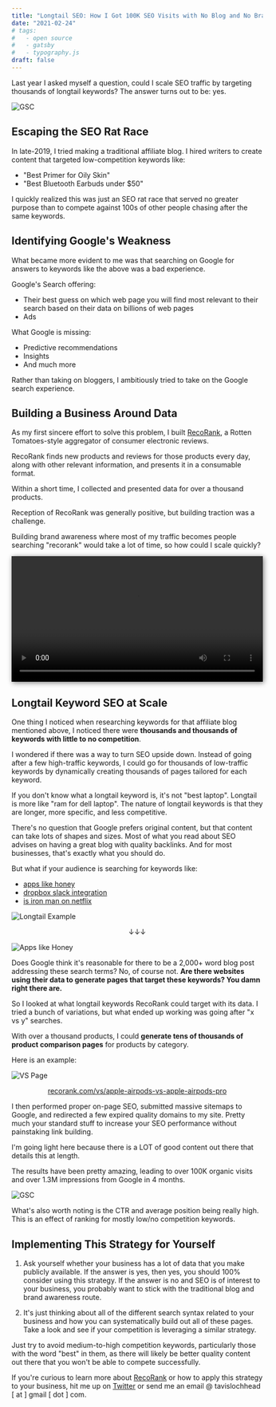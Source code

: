 ```yaml
---
title: "Longtail SEO: How I Got 100K SEO Visits with No Blog and No Brand Awareness in 4 Months"
date: "2021-02-24"
# tags:
#   - open source
#   - gatsby
#   - typography.js
draft: false
---
```


Last year I asked myself a question, could I scale SEO traffic by targeting thousands of longtail keywords? The answer turns out to be: yes.

![GSC](./gsc.png "GSC")

## Escaping the SEO Rat Race

In late-2019, I tried making a traditional affiliate blog. I hired writers to create content that targeted low-competition keywords like:

- "Best Primer for Oily Skin"
- "Best Bluetooth Earbuds under \$50"

I quickly realized this was just an SEO rat race that served no greater purpose than to compete against 100s of other people chasing after the same keywords.

## Identifying Google's Weakness

What became more evident to me was that searching on Google for answers to keywords like the above was a bad experience.

Google's Search offering:

- Their best guess on which web page you will find most relevant to their search based on their data on billions of web pages
- Ads

What Google is missing:

- Predictive recommendations
- Insights
- And much more

Rather than taking on bloggers, I ambitiously tried to take on the Google search experience.

## Building a Business Around Data

As my first sincere effort to solve this problem, I built <a href="https://recorank.com" target="_blank">RecoRank</a>, a Rotten Tomatoes-style aggregator of consumer electronic reviews.

RecoRank finds new products and reviews for those products every day, along with other relevant information, and presents it in a consumable format.

Within a short time, I collected and presented data for over a thousand products.

Reception of RecoRank was generally positive, but building traction was a challenge.

Building brand awareness where most of my traffic becomes people searching "recorank" would take a lot of time, so how could I scale quickly?

<video src="./rr-demo.mp4" style="width:100%;box-shadow: 2px 2px 10px grey;" autoplay loop></video>

## Longtail Keyword SEO at Scale

One thing I noticed when researching keywords for that affiliate blog mentioned above, I noticed there were **thousands and thousands of keywords with little to no competition**.

I wondered if there was a way to turn SEO upside down. Instead of going after a few high-traffic keywords, I could go for thousands of low-traffic keywords by dynamically creating thousands of pages tailored for each keyword.

If you don't know what a longtail keyword is, it's not "best laptop". Longtail is more like "ram for dell laptop". The nature of longtail keywords is that they are longer, more specific, and less competitive.

There's no question that Google prefers original content, but that content can take lots of shapes and sizes. Most of what you read about SEO advises on having a great blog with quality backlinks. And for most businesses, that's exactly what you should do.

But what if your audience is searching for keywords like:

- [apps like honey](https://www.google.com/search?q=apps+like+honey)
- [dropbox slack integration](https://www.google.com/search?q=dropbox+slack+integration)
- [is iron man on netflix](https://www.google.com/search?q=is+ironman+on+netflix)

![Longtail Example](./longtail-example.png "Longtail Example")

<p style="text-align: center;">↓↓↓</p>

![Apps like Honey](./ph-honey.png "Apps like Honey")

Does Google think it's reasonable for there to be a 2,000+ word blog post addressing these search terms? No, of course not. **Are there websites using their data to generate pages that target these keywords? You damn right there are.**

So I looked at what longtail keywords RecoRank could target with its data. I tried a bunch of variations, but what ended up working was going after "x vs y" searches.

With over a thousand products, I could **generate tens of thousands of product comparison pages** for products by category.

Here is an example:

![VS Page](./vs-page.png "VS Page")

<p style="text-align: center;"><a href="https://recorank.com/vs/apple-airpods-vs-apple-airpods-pro" target="_blank">recorank.com/vs/apple-airpods-vs-apple-airpods-pro</a></p>

I then performed proper on-page SEO, submitted massive sitemaps to Google, and redirected a few expired quality domains to my site. Pretty much your standard stuff to increase your SEO performance without painstaking link building.

I'm going light here because there is a LOT of good content out there that details this at length.

The results have been pretty amazing, leading to over 100K organic visits and over 1.3M impressions from Google in 4 months.

![GSC](./gsc.png "GSC")

What's also worth noting is the CTR and average position being really high. This is an effect of ranking for mostly low/no competition keywords.

## Implementing This Strategy for Yourself

1. Ask yourself whether your business has a lot of data that you make publicly available. If the answer is yes, then yes, you should 100% consider using this strategy. If the answer is no and SEO is of interest to your business, you probably want to stick with the traditional blog and brand awareness route.

2. It's just thinking about all of the different search syntax related to your business and how you can systematically build out all of these pages. Take a look and see if your competition is leveraging a similar strategy.

Just try to avoid medium-to-high competition keywords, particularly those with the word "best" in them, as there will likely be better quality content out there that you won't be able to compete successfully.

If you're curious to learn more about <a href="https://recorank.com" target="_blank">RecoRank</a> or how to apply this strategy to your business, hit me up on [Twitter](https://twitter.com/tavislochhead) or send me an email @ tavislochhead [ at ] gmail [ dot ] com.
